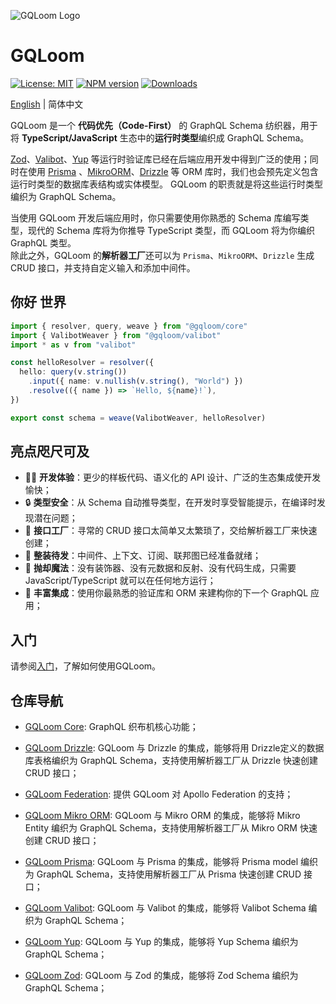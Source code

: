 ![GQLoom Logo](https://github.com/modevol-com/gqloom/blob/main/gqloom.svg?raw=true)

# GQLoom

[![License: MIT][license-image]][license-url]
[![NPM version][npm-image]][npm-url]
[![Downloads][downloads-image]][npm-url]

[English](./README.md) | 简体中文

GQLoom 是一个 **代码优先（Code-First）** 的 GraphQL Schema 纺织器，用于将 **TypeScript/JavaScript** 生态中的**运行时类型**编织成 GraphQL Schema。

[Zod](https://zod.dev/)、[Valibot](https://valibot.dev/)、[Yup](https://github.com/jquense/yup) 等运行时验证库已经在后端应用开发中得到广泛的使用；同时在使用 [Prisma](https://www.prisma.io/) 、[MikroORM](https://mikro-orm.io/)、[Drizzle](https://orm.drizzle.team/) 等 ORM 库时，我们也会预先定义包含运行时类型的数据库表结构或实体模型。
GQLoom 的职责就是将这些运行时类型编织为 GraphQL Schema。

当使用 GQLoom 开发后端应用时，你只需要使用你熟悉的 Schema 库编写类型，现代的 Schema 库将为你推导 TypeScript 类型，而 GQLoom 将为你编织 GraphQL 类型。  
除此之外，GQLoom 的**解析器工厂**还可以为 `Prisma`、`MikroORM`、`Drizzle` 生成 CRUD 接口，并支持自定义输入和添加中间件。

## 你好 世界

```ts
import { resolver, query, weave } from "@gqloom/core"
import { ValibotWeaver } from "@gqloom/valibot"
import * as v from "valibot"

const helloResolver = resolver({
  hello: query(v.string())
    .input({ name: v.nullish(v.string(), "World") })
    .resolve(({ name }) => `Hello, ${name}!`),
})

export const schema = weave(ValibotWeaver, helloResolver)
```

## 亮点咫尺可及

- 🧑‍💻 **开发体验**：更少的样板代码、语义化的 API 设计、广泛的生态集成使开发愉快；
- 🔒 **类型安全**：从 Schema 自动推导类型，在开发时享受智能提示，在编译时发现潜在问题；
- 🎯 **接口工厂**：寻常的 CRUD 接口太简单又太繁琐了，交给解析器工厂来快速创建；
- 🔋 **整装待发**：中间件、上下文、订阅、联邦图已经准备就绪；
- 🔮 **抛却魔法**：没有装饰器、没有元数据和反射、没有代码生成，只需要 JavaScript/TypeScript 就可以在任何地方运行；
- 🧩 **丰富集成**：使用你最熟悉的验证库和 ORM 来建构你的下一个 GraphQL 应用；

## 入门

请参阅[入门](https://gqloom.dev/zh/guide/getting-started.html)，了解如何使用GQLoom。

## 仓库导航

- [GQLoom Core](./packages/core/README.md): GraphQL 织布机核心功能；

- [GQLoom Drizzle](./packages/drizzle/README.md): GQLoom 与 Drizzle 的集成，能够将用 Drizzle定义的数据库表格编织为 GraphQL Schema，支持使用解析器工厂从 Drizzle 快速创建 CRUD 接口；

- [GQLoom Federation](./packages/federation/README.md): 提供 GQLoom 对 Apollo Federation 的支持；

- [GQLoom Mikro ORM](./packages/mikro-orm/README.md): GQLoom 与 Mikro ORM 的集成，能够将 Mikro Entity 编织为 GraphQL Schema，支持使用解析器工厂从 Mikro ORM 快速创建 CRUD 接口；

- [GQLoom Prisma](./packages/prisma/README.md): GQLoom 与 Prisma 的集成，能够将 Prisma model 编织为 GraphQL Schema，支持使用解析器工厂从 Prisma 快速创建 CRUD 接口；

- [GQLoom Valibot](./packages/valibot/README.md): GQLoom 与 Valibot 的集成，能够将 Valibot Schema 编织为 GraphQL Schema；

- [GQLoom Yup](./packages/yup/README.md): GQLoom 与 Yup 的集成，能够将 Yup Schema 编织为 GraphQL Schema；

- [GQLoom Zod](./packages/zod/README.md): GQLoom 与 Zod 的集成，能够将 Zod Schema 编织为 GraphQL Schema；

[license-image]: https://img.shields.io/badge/License-MIT-brightgreen.svg?style=flat-square

[license-url]: https://opensource.org/licenses/MIT

[npm-image]: https://img.shields.io/npm/v/%40gqloom%2Fcore.svg?style=flat-square

[npm-url]: https://www.npmjs.com/package/@gqloom/core

[downloads-image]: https://img.shields.io/npm/dm/%40gqloom%2Fcore.svg?style=flat-square